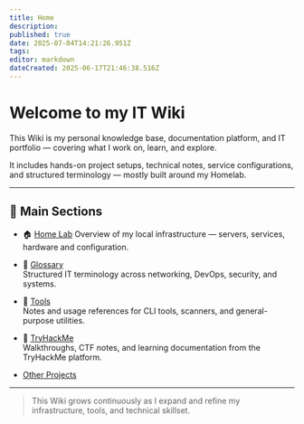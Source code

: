 ```yaml
---
title: Home
description: 
published: true
date: 2025-07-04T14:21:26.951Z
tags: 
editor: markdown
dateCreated: 2025-06-17T21:46:38.516Z
---
```


# Welcome to my IT Wiki

This Wiki is my personal knowledge base, documentation platform, and IT portfolio — covering what I work on, learn, and explore.

It includes hands-on project setups, technical notes, service configurations, and structured terminology — mostly built around my Homelab.

---

## 📁 Main Sections

- 🏠 [Home Lab](/home_lab)
  Overview of my local infrastructure — servers, services, hardware and configuration.

- 📖 [Glossary](/glossary)  
  Structured IT terminology across networking, DevOps, security, and systems.

- 🧰 [Tools](/tools)  
  Notes and usage references for CLI tools, scanners, and general-purpose utilities.

- 🧠 [TryHackMe](/tryhackme)  
  Walkthroughs, CTF notes, and learning documentation from the TryHackMe platform.

- [Other Projects](/other_projects)

---

> This Wiki grows continuously as I expand and refine my infrastructure, tools, and technical skillset.
